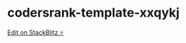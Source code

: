 # codersrank-template-xxqykj

[Edit on StackBlitz ⚡️](https://stackblitz.com/edit/codersrank-template-xxqykj)